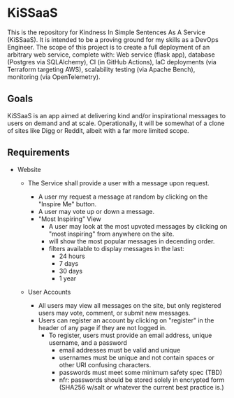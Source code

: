 # KiSSaaS

This is the repository for Kindness In Simple Sentences As A Service (KiSSaaS). It is intended to be a proving ground for my skills as a DevOps Engineer. The scope of this project is to create a full deployment of an arbitrary web service, complete with: Web service (flask app), database (Postgres via SQLAlchemy), CI (in GitHub Actions), IaC deployments (via Terraform targeting AWS), scalability testing (via Apache Bench), monitoring (via OpenTelemetry).

## Goals

KiSSaaS is an app aimed at delivering kind and/or inspirational messages to users on demand and at scale. Operationally, it will be somewhat of a clone of sites like Digg or Reddit, albeit with a far more limited scope.

## Requirements

- Website
  - The Service shall provide a user with a message upon request.
    - A user my request a message at random by clicking on the "Inspire Me" button.
    - A user may vote up or down a message.
    - "Most Inspiring" View
      - A user may look at the most upvoted messages by clicking on "most inspiring" from anywhere on the site.
      - will show the most popular messages in decending order.
      - filters available to display messages in the last:
        - 24 hours
        - 7 days
        - 30 days
        - 1 year

  - User Accounts
    - All users may view all messages on the site, but only registered users may vote, comment, or submit new messages.
    - Users can register an account by clicking on "register" in the header of any page if they are not logged in.
      - To register, users must provide an email address, unique username, and a password
        - email addresses must be valid and unique
        - usernames must be unique and not contain spaces or other URI confusing characters.
        - passwords must meet some minimum safety spec (TBD)
        - nfr: passwords should be stored solely in encrypted form (SHA256 w/salt or whatever the current best practice is.)
  
